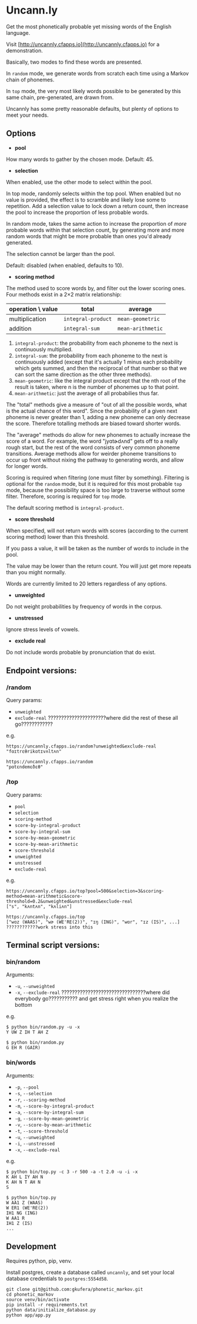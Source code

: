 # Uncann.ly

Get the most phonetically probable yet missing words of the English language.

Visit [http://uncannly.cfapps.io](http://uncannly.cfapps.io) for a demonstration.

Basically, two modes to find these words are presented.

In `random` mode, we generate words from scratch each time using a Markov chain of phonemes.

In `top` mode, the very most likely words possible to be generated by this same chain, pre-generated, are drawn from.

Uncannly has some pretty reasonable defaults, but plenty of options to meet your needs.

## Options

* **pool**

How many words to gather by the chosen mode. Default: 45.

* **selection**

When enabled, use the other mode to select within the pool.

In top mode, randomly selects within the top pool. When enabled but no value is provided, the effect is to scramble and likely lose some to repetition.
Add a selection value to lock down a return count, then increase the pool to increase the proportion of less probable words. 

In random mode, takes the same action to increase the proportion of *more* probable words within that selection count, by generating more and more random words that might be more probable than ones you'd already generated.

The selection cannot be larger than the pool.

Default: disabled (when enabled, defaults to 10).

* **scoring method**

The method used to score words by, and filter out the lower scoring ones. Four methods exist in a 2×2 matrix relationship:

| operation \ value | total							 | average					 |
| ----------------- | ------------------ | ----------------- |
| multiplication		| `integral-product` | `mean-geometric`	 |
| addition					| `integral-sum`		 | `mean-arithmetic` |

1) `integral-product`: the probability from each phoneme to the next is continuously multiplied.
2) `integral-sum`: the probability from each phoneme to the next is continuously added (except that it's actually 1 minus each probability which gets summed, and then the reciprocal of that number so that we can sort the same direction as the other three methods). 
3) `mean-geometric`: like the integral product except that the nth root of the result is taken, where n is the number of phonemes up to that point.
4) `mean-arithmetic`: just the average of all probabilies thus far.

The "total" methods give a measure of "out of all the possible words, what is the actual chance of this word". Since the probability of a given next phoneme is never greater than 1, adding a new phoneme can only decrease the score. Therefore totalling methods are biased toward shorter words. 

The "average" methods do allow for new phonemes to actually increase the score of a word. For example, the word "jyɑtɚdʌnd" gets off to a really rough start, but the rest of the word consists of very common phoneme transitions. Average methods allow for weirder phoneme transitions to occur up front without nixing the pathway to generating words, and allow for longer words.

Scoring is required when filtering (one must filter by something). Filtering is optional for the `random` mode, but it is required for this most probable `top` mode, because the possibility space is too large to traverse without some filter. Therefore, scoring is required for `top` mode. 

The default scoring method is `integral-product`.

* **score threshold**

When specified, will not return words with scores (according to the current scoring method) lower than this threshold.

If you pass a value, it will be taken as the number of words to include in the pool. 

The value may be lower than the return count. You will just get more repeats than you might normally.

Words are currently limited to 20 letters regardless of any options.

* **unweighted**

Do not weight probabilities by frequency of words in the corpus.

* **unstressed**

Ignore stress levels of vowels.

* **exclude real**

Do not include words probable by pronunciation that do exist.

## Endpoint versions:

### /random

Query params:
* `unweighted`
* `exclude-real`
??????????????????????where did the rest of these all go????????????

e.g.

```
https://uncannly.cfapps.io/random?unweighted&exclude-real
"fɑɪtrɛθrikɑtɪvʌltʌn"
```

```
https://uncannly.cfapps.io/random
"pɑtɛndemɛðɛθ"
```

### /top

Query params:
* `pool`
* `selection`
* `scoring-method`
* `score-by-integral-product`
* `score-by-integral-sum`
* `score-by-mean-geometric`
* `score-by-mean-arithmetic`
* `score-threshold`
* `unweighted`
* `unstressed`
* `exclude-real`

e.g.

```
https://uncannly.cfapps.io/top?pool=500&selection=3&scoring-method=mean-arithmetic&score-threshold=0.2&unweighted&unstressed&exclude-real
["s", "kʌntʌn", "kʌliʌn"]
```

```
https://uncannly.cfapps.io/top
["wɑz (WAAS)", "wɚ (WE'RE(2))", "ɪŋ (ING)", "wɑr", "ɪz (IS)", ...] ????????????work stress into this
```

## Terminal script versions:

### bin/random

Arguments:
* `-u`, `--unweighted`
* `-x`, `--exclude-real`
????????????????????????????????where did everybody go??????????? and get stress right when you realize the bottom

e.g.

```
$ python bin/random.py -u -x
Y UW Z IH T AH Z
```

```
$ python bin/random.py
G EH R (GAIR)
```

### bin/words

Arguments:
* `-p`, `--pool`
* `-s`, `--selection`
* `-r`, `--scoring-method`
* `-m`, `--score-by-integral-product`
* `-a`, `--score-by-integral-sum`
* `-g`, `--score-by-mean-geometric`
* `-v`, `--score-by-mean-arithmetic`
* `-t`, `--score-threshold`
* `-u`, `--unweighted`
* `-i`, `--unstressed`
* `-x`, `--exclude-real`

e.g.

```
$ python bin/top.py -c 3 -r 500 -a -t 2.0 -u -i -x
K AH L IY AH N
K AH N T AH N
S
```

```
$ python bin/top.py
W AA1 Z (WAAS)
W ER1 (WE'RE(2))
IH1 NG (ING)
W AA1 R
IH1 Z (IS)
...
```

## Development

Requires python, pip, venv.

Install postgres, create a database called `uncannly`, and set your local database credentials to `postgres:5554d58`.

```
git clone git@github.com:gkufera/phonetic_markov.git
cd phonetic_markov
source venv/bin/activate
pip install -r requirements.txt
python data/initialize_database.py
python app/app.py
```
